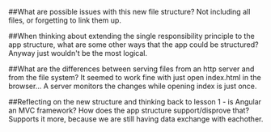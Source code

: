 ##What are possible issues with this new file structure?
Not including all files, or forgetting to link them up.

##When thinking about extending the single responsibility principle to the app structure, what are some other ways that the app could be structured?
Anyway just wouldn't be the most logical.

##What are the differences between serving files from an http server and from the file system? It seemed to work fine with just open index.html in the browser...
A server monitors the changes while opening index is just once. 

##Reflecting on the new structure and thinking back to lesson 1 - is Angular an MVC framework? How does the app structure support/disprove that?
Supports it more, because we are still having data exchange with eachother. 